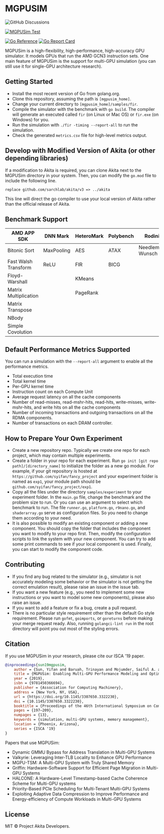 # MGPUSIM

![GitHub Discussions](https://img.shields.io/github/discussions/sarchlab/mgpusim)


[![MGPUSim Test](https://github.com/sarchlab/mgpusim/actions/workflows/mgpusim_test.yml/badge.svg)](https://github.com/sarchlab/mgpusim/actions/workflows/mgpusim_test.yml)

[![Go Reference](https://pkg.go.dev/badge/github.com/sarchlab/mgpusim.svg)](https://pkg.go.dev/github.com/sarchlab/mgpusim)
[![Go Report Card](https://goreportcard.com/badge/github.com/sarchlab/mgpusim/v3)](https://goreportcard.com/report/github.com/sarchlab/mgpusim/v3)


MGPUSim is a high-flexibility, high-performance, high-accuracy GPU simulator. It models GPUs that run the AMD GCN3 instruction sets. One main feature of MGPUSim is the support for multi-GPU simulation (you can still use it for single-GPU architecture research).

## Getting Started

- Install the most recent version of Go from golang.org.
- Clone this repository, assuming the path is `[mgpusim_home]`.
- Change your current directory to `[mgpusim_home]/samples/fir`.
- Compile the simulator with the benchmark with `go build`. The compiler will generate an executed called `fir` (on Linux or Mac OS) or `fir.exe` (on Windows) for you.
- Run the simulation with `./fir -timing --report-all` to run the simulation.
- Check the generated `metrics.csv` file for high-level metrics output.

## Develop with Modified Version of Akita (or other depending libraries)

If a modification to Akita is required, you can clone Akita next to the MGPUSim directory in your system. Then, you can modify the `go.mod` file to include the following line. 

```
replace github.com/sarchlab/akita/v3 => ../akita
```

This line will direct the go compiler to use your local version of Akita rather than the official release of Akita. 

## Benchmark Support

| AMD APP SDK           | DNN Mark   | HeteroMark | Polybench | Rodinia          | SHOC      |
| --------------------- | ---------- | ---------- | --------- | ---------------- | --------- |
| Bitonic Sort          | MaxPooling | AES        | ATAX      | Needleman-Wunsch | BFS       |
| Fast Walsh Transform  | ReLU       | FIR        | BICG      |                  | FFT       |
| Floyd-Warshall        |            | KMeans     |           |                  | SPMV      |
| Matrix Multiplication |            | PageRank   |           |                  | Stencil2D |
| Matrix Transpose      |            |            |           |                  |           |
| NBody                 |            |            |           |                  |           |
| Simple Covolution     |            |            |           |                  |           |

## Default Performance Metrics Supported

You can run a simulation with the `--report-all` argument to enable all the performance metrics.

- Total execution time
- Total kernel time
- Per-GPU kernel time
- Instruction count on each Compute Unit
- Average request latency on all the cache components
- Number of read-misses, read-mshr-hits, read-hits, write-misses, write-mshr-hits, and write hits on all the cache components
- Number of incoming transactions and outgoing transactions on all the RDMA components.
- Number of transactions on each DRAM controller.

## How to Prepare Your Own Experiment

- Create a new repository repo. Typically we create one repo for each project, which may contain multiple experiments.
- Create a folder in your repo for each experiment. Run `go init [git repo path]/[directory_name]` to initialize the folder as a new go module. For example, if your git repository is hosted at `https://github.com/syifan/fancy_project` and your experiment folder is named as `exp1`, your module path should be `github.com/syifan/fancy_project/exp1`.
- Copy all the files under the directory `samples/experiment` to your experiment folder. In the `main.go` file, change the benchmark and the problem size to run. Or you can use an argument to select which benchmark to run. The file `runner.go`, `platform.go`, `r9nano.go`, and `shaderarray.go` serve as configuration files. So you need to change them according to your need.
- It is also possible to modify an existing component or adding a new component. You should copy the folder that includes the component you want to modify to your repo first. Then, modify the configuration scripts to link the system with your new component. You can try to add some print commands to see if your local component is used. Finally, you can start to modify the component code.

## Contributing

- If you find any bug related to the simulator (e.g., simulator is not accurately modeling some behavior or the simulator is not getting the correct emulation result), please raise an issue in the issue tab.
- If you want a new feature (e.g., you need to implement some new instructions or you want to model some new components), please also raise an issue.
- If you want to add a feature or fix a bug, create a pull request.
- There is no particular style requirement other than the default Go style requirement. Please run `gofmt`, `goimports`, or `goreturns` before making your merge request ready. Also, running `golangci-lint run` in the root directory will point you out most of the styling errors.

## Citation

If you use MGPUSim in your research, please cite our ISCA '19 paper. 

```bibtex
@inproceedings{sun19mgpusim, 
    author = {Sun, Yifan and Baruah, Trinayan and Mojumder, Saiful A. and Dong, Shi and Gong, Xiang and Treadway, Shane and Bao, Yuhui and Hance, Spencer and McCardwell, Carter and Zhao, Vincent and Barclay, Harrison and Ziabari, Amir Kavyan and Chen, Zhongliang and Ubal, Rafael and Abell\'{a}n, Jos\'{e} L. and Kim, John and Joshi, Ajay and Kaeli, David}, 
    title = {MGPUSim: Enabling Multi-GPU Performance Modeling and Optimization}, 
    year = {2019}, 
    isbn = {9781450366694}, 
    publisher = {Association for Computing Machinery}, 
    address = {New York, NY, USA}, 
    url = {https://doi.org/10.1145/3307650.3322230}, 
    doi = {10.1145/3307650.3322230}, 
    booktitle = {Proceedings of the 46th International Symposium on Computer Architecture}, 
    pages = {197–209}, 
    numpages = {13}, 
    keywords = {simulation, multi-GPU systems, memory management}, 
    location = {Phoenix, Arizona}, 
    series = {ISCA '19} 
}
```

Papers that use MGPUSim:

* Dynamic GMMU Bypass for Address Translation in Multi-GPU Systems
* Valkyrie: Leveraging Inter-TLB Locality to Enhance GPU Performance
* MGPU-TSM: A Multi-GPU System with Truly Shared Memory
* Griffin: Hardware-Software Support for Efficient Page Migration in Multi-GPU Systems
* HALCONE: A Hardware-Level Timestamp-based Cache Coherence Scheme for Multi-GPU systems
* Priority-Based PCIe Scheduling for Multi-Tenant Multi-GPU Systems
* Exploiting Adaptive Data Compression to Improve Performance and Energy-efficiency of Compute Workloads in Multi-GPU Systems


## License

MIT © Project Akita Developers.
